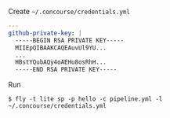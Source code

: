 Create `~/.concourse/credentials.yml`

``` yaml
---
github-private-key: |
  -----BEGIN RSA PRIVATE KEY-----
  MIIEpQIBAAKCAQEAuvUl9YU...
  ...
  HBstYQubAQy4oAEHu8osRhH...
  -----END RSA PRIVATE KEY-----
```

Run

``` console
$ fly -t lite sp -p hello -c pipeline.yml -l ~/.concourse/credentials.yml
```
